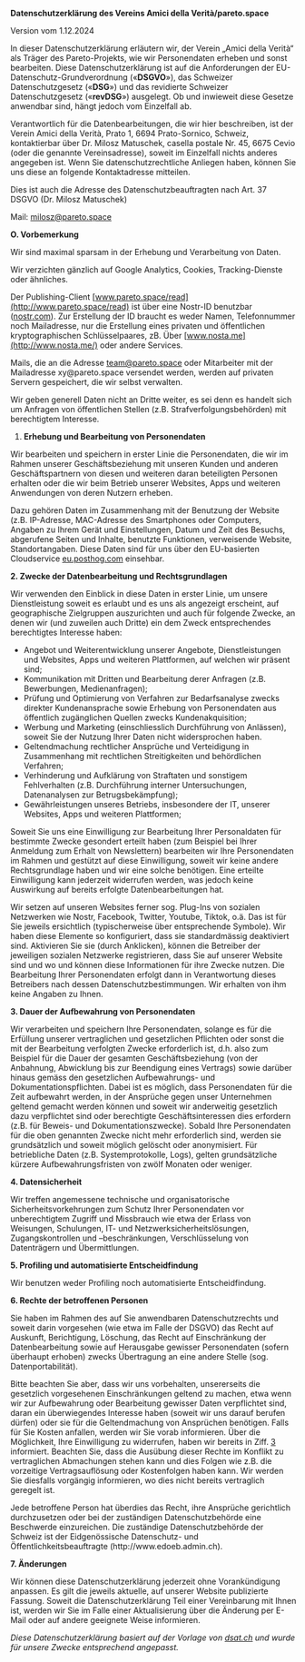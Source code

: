 **Datenschutzerklärung des Vereins Amici della Verità/pareto\.space**

Version vom 1.12.2024

In dieser Datenschutzerklärung erläutern wir, der Verein „Amici della Verità“ als Träger des Pareto-Projekts, wie wir Personendaten erheben und sonst bearbeiten. Diese Datenschutzerklärung ist auf die Anforderungen der EU-Datenschutz-Grundverordnung («**DSGVO**»), das Schweizer Datenschutzgesetz («**DSG**») und das revidierte Schweizer Datenschutzgesetz («**revDSG**») ausgelegt. Ob und inwieweit diese Gesetze anwendbar sind, hängt jedoch vom Einzelfall ab.

Verantwortlich für die Datenbearbeitungen, die wir hier beschreiben, ist der Verein Amici della Verità, Prato 1, 6694 Prato-Sornico, Schweiz, kontaktierbar über Dr. Milosz Matuschek, casella postale Nr. 45, 6675 Cevio (oder die genannte Vereinsadresse), soweit im Einzelfall nichts anderes angegeben ist. Wenn Sie datenschutzrechtliche Anliegen haben, können Sie uns diese an folgende Kontaktadresse mitteilen.

Dies ist auch die Adresse des Datenschutzbeauftragten nach Art. 37 DSGVO (Dr. Milosz Matuschek)

Mail: [milosz@pareto.space](mailto:milosz@pareto.space)

**O. Vorbemerkung**

Wir sind maximal sparsam in der Erhebung und Verarbeitung von Daten.

Wir verzichten gänzlich auf Google Analytics, Cookies, Tracking-Dienste oder ähnliches.

Der Publishing-Client [www.pareto.space/read](http://www.pareto.space/read) ist über eine Nostr-ID benutzbar ([nostr.com](http://nostr.com/)). Zur Erstellung der ID braucht es weder Namen, Telefonnummer noch Mailadresse, nur die Erstellung eines privaten und öffentlichen kryptographischen Schlüsselpaares, zB. Über [www.nosta.me](http://www.nosta.me/) oder andere Services.

Mails, die an die Adresse <team@pareto.space> oder Mitarbeiter mit der Mailadresse xy\@pareto.space versendet werden, werden auf privaten Servern gespeichert, die wir selbst verwalten.

Wir geben generell Daten nicht an Dritte weiter, es sei denn es handelt sich um Anfragen von öffentlichen Stellen (z.B. Strafverfolgungsbehörden) mit berechtigtem Interesse.

1. **Erhebung und Bearbeitung von Personendaten**

Wir bearbeiten und speichern in erster Linie die Personendaten, die wir im Rahmen unserer Geschäftsbeziehung mit unseren Kunden und anderen Geschäftspartnern von diesen und weiteren daran beteiligten Personen erhalten oder die wir beim Betrieb unserer Websites, Apps und weiteren Anwendungen von deren Nutzern erheben.

Dazu gehören Daten im Zusammenhang mit der Benutzung der Website (z.B. IP-Adresse, MAC-Adresse des Smartphones oder Computers, Angaben zu Ihrem Gerät und Einstellungen, Datum und Zeit des Besuchs, abgerufene Seiten und Inhalte, benutzte Funktionen, verweisende Website, Standortangaben. Diese Daten sind für uns über den EU-basierten Cloudservice [eu.posthog.com](http://eu.posthog.com/) einsehbar.

**2. Zwecke der Datenbearbeitung und Rechtsgrundlagen**

Wir verwenden den Einblick in diese Daten in erster Linie, um unsere Dienstleistung soweit es erlaubt und es uns als angezeigt erscheint, auf geographische Zielgruppen auszurichten und auch für folgende Zwecke, an denen wir (und zuweilen auch Dritte) ein dem Zweck entsprechendes berechtigtes Interesse haben:

* Angebot und Weiterentwicklung unserer Angebote, Dienstleistungen und Websites, Apps und weiteren Plattformen, auf welchen wir präsent sind;
* Kommunikation mit Dritten und Bearbeitung derer Anfragen (z.B. Bewerbungen, Medienanfragen);
* Prüfung und Optimierung von Verfahren zur Bedarfsanalyse zwecks direkter Kundenansprache sowie Erhebung von Personendaten aus öffentlich zugänglichen Quellen zwecks Kundenakquisition;
* Werbung und Marketing (einschliesslich Durchführung von Anlässen), soweit Sie der Nutzung Ihrer Daten nicht widersprochen haben.
* Geltendmachung rechtlicher Ansprüche und Verteidigung in Zusammenhang mit rechtlichen Streitigkeiten und behördlichen Verfahren;
* Verhinderung und Aufklärung von Straftaten und sonstigem Fehlverhalten (z.B. Durchführung interner Untersuchungen, Datenanalysen zur Betrugsbekämpfung);
* Gewährleistungen unseres Betriebs, insbesondere der IT, unserer Websites, Apps und weiteren Plattformen;

Soweit Sie uns eine Einwilligung zur Bearbeitung Ihrer Personaldaten für bestimmte Zwecke gesondert erteilt haben (zum Beispiel bei Ihrer Anmeldung zum Erhalt von Newslettern) bearbeiten wir Ihre Personendaten im Rahmen und gestützt auf diese Einwilligung, soweit wir keine andere Rechtsgrundlage haben und wir eine solche benötigen. Eine erteilte Einwilligung kann jederzeit widerrufen werden, was jedoch keine Auswirkung auf bereits erfolgte Datenbearbeitungen hat.

Wir setzen auf unseren Websites ferner sog. Plug-Ins von sozialen Netzwerken wie Nostr, Facebook, Twitter, Youtube, Tiktok, o.ä. Das ist für Sie jeweils ersichtlich (typischerweise über entsprechende Symbole). Wir haben diese Elemente so konfiguriert, dass sie standardmässig deaktiviert sind. Aktivieren Sie sie (durch Anklicken), können die Betreiber der jeweiligen sozialen Netzwerke registrieren, dass Sie auf unserer Website sind und wo und können diese Informationen für ihre Zwecke nutzen. Die Bearbeitung Ihrer Personendaten erfolgt dann in Verantwortung dieses Betreibers nach dessen Datenschutzbestimmungen. Wir erhalten von ihm keine Angaben zu Ihnen.

**3. Dauer der Aufbewahrung von Personendaten**

Wir verarbeiten und speichern Ihre Personendaten, solange es für die Erfüllung unserer vertraglichen und gesetzlichen Pflichten oder sonst die mit der Bearbeitung verfolgten Zwecke erforderlich ist, d.h. also zum Beispiel für die Dauer der gesamten Geschäftsbeziehung (von der Anbahnung, Abwicklung bis zur Beendigung eines Vertrags) sowie darüber hinaus gemäss den gesetzlichen Aufbewahrungs- und Dokumentationspflichten. Dabei ist es möglich, dass Personendaten für die Zeit aufbewahrt werden, in der Ansprüche gegen unser Unternehmen geltend gemacht werden können und soweit wir anderweitig gesetzlich dazu verpflichtet sind oder berechtigte Geschäftsinteressen dies erfordern (z.B. für Beweis- und Dokumentationszwecke). Sobald Ihre Personendaten für die oben genannten Zwecke nicht mehr erforderlich sind, werden sie grundsätzlich und soweit möglich gelöscht oder anonymisiert. Für betriebliche Daten (z.B. Systemprotokolle, Logs), gelten grundsätzliche kürzere Aufbewahrungsfristen von zwölf Monaten oder weniger.

**4. Datensicherheit**

Wir treffen angemessene technische und organisatorische Sicherheitsvorkehrungen zum Schutz Ihrer Personendaten vor unberechtigtem Zugriff und Missbrauch wie etwa der Erlass von Weisungen, Schulungen, IT- und Netzwerksicherheitslösungen, Zugangskontrollen und –beschränkungen, Verschlüsselung von Datenträgern und Übermittlungen.

**5. Profiling und automatisierte Entscheidfindung**

Wir benutzen weder Profiling noch automatisierte Entscheidfindung.

**6. Rechte der betroffenen Personen**

Sie haben im Rahmen des auf Sie anwendbaren Datenschutzrechts und soweit darin vorgesehen (wie etwa im Falle der DSGVO) das Recht auf Auskunft, Berichtigung, Löschung, das Recht auf Einschränkung der Datenbearbeitung sowie auf Herausgabe gewisser Personendaten (sofern überhaupt erhoben) zwecks Übertragung an eine andere Stelle (sog. Datenportabilität).

Bitte beachten Sie aber, dass wir uns vorbehalten, unsererseits die gesetzlich vorgesehenen Einschränkungen geltend zu machen, etwa wenn wir zur Aufbewahrung oder Bearbeitung gewisser Daten verpflichtet sind, daran ein überwiegendes Interesse haben (soweit wir uns darauf berufen dürfen) oder sie für die Geltendmachung von Ansprüchen benötigen. Falls für Sie Kosten anfallen, werden wir Sie vorab informieren. Über die Möglichkeit, Ihre Einwilligung zu widerrufen, haben wir bereits in Ziff. [3](#Ref514335291) informiert. Beachten Sie, dass die Ausübung dieser Rechte im Konflikt zu vertraglichen Abmachungen stehen kann und dies Folgen wie z.B. die vorzeitige Vertragsauflösung oder Kostenfolgen haben kann. Wir werden Sie diesfalls vorgängig informieren, wo dies nicht bereits vertraglich geregelt ist.

Jede betroffene Person hat überdies das Recht, ihre Ansprüche gerichtlich durchzusetzen oder bei der zuständigen Datenschutzbehörde eine Beschwerde einzureichen. Die zuständige Datenschutzbehörde der Schweiz ist der Eidgenössische Datenschutz- und Öffentlichkeitsbeauftragte (http\://www\.edoeb.admin.ch).

**7. Änderungen**

Wir können diese Datenschutzerklärung jederzeit ohne Vorankündigung anpassen. Es gilt die jeweils aktuelle, auf unserer Website publizierte Fassung. Soweit die Datenschutzerklärung Teil einer Vereinbarung mit Ihnen ist, werden wir Sie im Falle einer Aktualisierung über die Änderung per E-Mail oder auf andere geeignete Weise informieren.

*Diese Datenschutzerklärung basiert auf der Vorlage von* *[dsat.ch](http://dsat.ch/)* *und wurde für unsere Zwecke entsprechend angepasst.*
